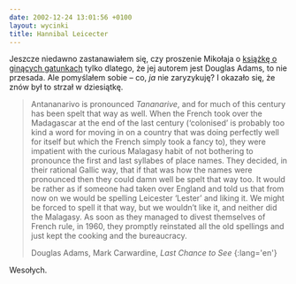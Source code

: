 ```yaml
---
date: 2002-12-24 13:01:56 +0100
layout: wycinki
title: Hannibal Leicecter
---
```


Jeszcze niedawno zastanawiałem się, czy proszenie Mikołaja o [książkę o ginących gatunkach](http://www.amazon.com/exec/obidos/ASIN/0345371984/ 'Last Chance to See') tylko dlatego, że jej autorem jest Douglas Adams, to nie przesada. Ale pomyślałem sobie – co, _ja_ nie zaryzykuję? I okazało się, że znów był to strzał w dziesiątkę.

> Antananarivo is pronounced _Tananarive_, and for much of this century has been spelt that way as well. When the French took over the Madagascar at the end of the last century (‘colonised’ is probably too kind a word for moving in on a country that was doing perfectly well for itself but which the French simply took a fancy to), they were impatient with the curious Malagasy habit of not bothering to pronounce the first and last syllabes of place names. They decided, in their rational Gallic way, that if that was how the names were pronounced then they could damn well be spelt that way too. It would be rather as if someone had taken over England and told us that from now on we would be spelling Leicester ‘Lester’ and liking it. We might be forced to spell it that way, but we wouldn’t like it, and neither did the Malagasy. As soon as they managed to divest themselves of French rule, in 1960, they promptly reinstated all the old spellings and just kept the cooking and the bureaucracy.
>
> Douglas Adams, Mark Carwardine, <cite>Last Chance to See</cite>
{:lang='en'}

Wesołych.
